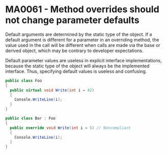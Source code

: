 # MA0061 - Method overrides should not change parameter defaults

Default arguments are determined by the static type of the object. If a default argument is different for a parameter in an overriding method, the value used in the call will be different when calls are made via the base or derived object, which may be contrary to developer expectations.

Default parameter values are useless in explicit interface implementations, because the static type of the object will always be the implemented interface. Thus, specifying default values is useless and confusing.

````csharp
public class Foo
{
  public virtual void Write(int i = 42)
  {
    Console.WriteLine(i);
  }
}

public class Bar : Foo
{
  public override void Write(int i = 5) // Noncompliant
  {
    Console.WriteLine(i);
  }
}
````
